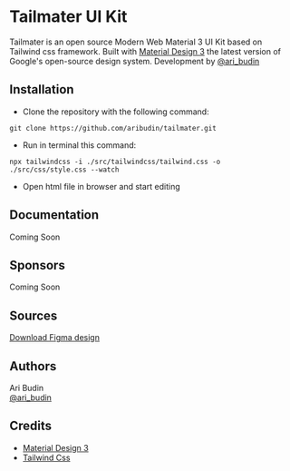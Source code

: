 # Tailmater UI Kit

Tailmater is an open source Modern Web Material 3 UI Kit based on Tailwind css framework. Built with [Material Design 3](https://m3.material.io/) the latest version of Google's open-source design system. Development by [@ari_budin](https://twitter.com/ari_budin)

## Installation

* Clone the repository with the following command:

```
git clone https://github.com/aribudin/tailmater.git
```
* Run in terminal this command:

```
npx tailwindcss -i ./src/tailwindcss/tailwind.css -o ./src/css/style.css --watch
```
* Open html file in browser and start editing

## Documentation

Coming Soon

## Sponsors

Coming Soon

## Sources

[Download Figma design](https://www.figma.com/community/file/1035203688168086460)

## Authors

Ari Budin  
[@ari_budin](https://twitter.com/ari_budin)

## Credits

* [Material Design 3](https://m3.material.io/)
* [Tailwind Css](https://tailwindcss.com/)
